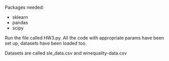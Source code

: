 Packages needed:
- sklearn
- pandas
- scipy

Run the file called HW3.py. All the code with appropriate params have been set up, datasets have been loaded too.

Datasets are called sle_data.csv and winequality-data.csv
